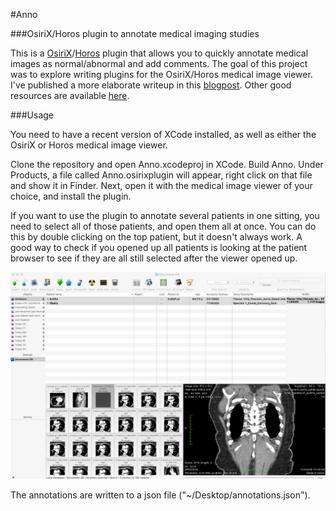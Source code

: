 #Anno

###OsiriX/Horos plugin to annotate medical imaging studies

This is a [OsiriX](https://github.com/pixmeo)/[Horos](https://github.com/horosproject) plugin that allows you to quickly annotate medical images as normal/abnormal and add comments. The goal of this project was to explore writing plugins for the OsiriX/Horos medical image viewer. I've published a more elaborate writeup in this [blogpost](https://medium.com). Other good resources are available [here](https://osirixpluginbasics.wordpress.com/).

###Usage

You need to have a recent version of XCode installed, as well as either the OsiriX or Horos medical image viewer.

Clone the repository and open Anno.xcodeproj in XCode. Build Anno. Under Products, a file called Anno.osirixplugin will appear, right click on that file and show it in Finder. Next, open it with the medical image viewer of your choice, and install the plugin.

If you want to use the plugin to annotate several patients in one sitting, you need to select all of those patients, and open them all at once. You can do this by double clicking on the top patient, but it doesn't always work. A good way to check if you opened up all patients is looking at the patient browser to see if they are all still selected after the viewer opened up.

![Both Artifix and Obelix must still be selected int the patient browser](screengrabs/browserController.jpg)



The annotations are written to a json file ("~/Desktop/annotations.json"). 